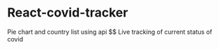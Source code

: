 # React-covid-tracker
Pie chart and country list using api $$ Live tracking of current status of covid
